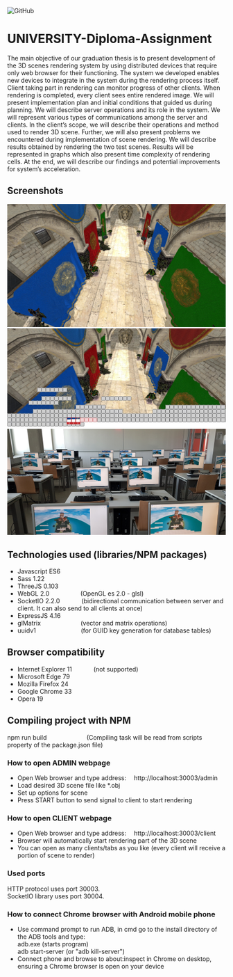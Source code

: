 <!-- Tags (https://shields.io/) -->
![GitHub](https://img.shields.io/github/license/lukaprijatelj/UNIVERSITY-Diploma-Assignment)

# UNIVERSITY-Diploma-Assignment
The main objective of our graduation thesis is to present development of the 3D scenes rendering system by using distributed devices that require only web browser for their functioning. The system we developed enables new devices to integrate in the system during the rendering process itself. Client taking part in rendering can monitor progress of other clients. When rendering is completed, every client sees entire rendered image. We will present implementation plan and initial conditions that guided us during planning. We will describe server operations and its role in the system. We will represent various types of communications among the server and clients. In the client’s scope, we will describe their operations and method used to render 3D scene. Further, we will also present problems we encountered during implementation of scene rendering. We will describe results obtained by rendering the two test scenes. Results will be represented in graphs which also present time complexity of rendering cells. At the end, we will describe our findings and potential improvements for system’s acceleration.

## Screenshots
<!--  ![alt tag](https://raw.githubusercontent.com/lukaprijatelj/UNIVERSITY-Diploma-Assignment/master/images/Screenshot_1.jpg) -->
<!--  ![alt tag](https://raw.githubusercontent.com/lukaprijatelj/UNIVERSITY-Diploma-Assignment/master/images/All.jpg) -->
![alt tag](https://raw.githubusercontent.com/lukaprijatelj/UNIVERSITY-Diploma-Assignment/master/images/rendered-image-castle.jpg)
![alt tag](https://raw.githubusercontent.com/lukaprijatelj/UNIVERSITY-Diploma-Assignment/master/images/partially-rendered.jpg)
![alt tag](https://raw.githubusercontent.com/lukaprijatelj/UNIVERSITY-Diploma-Assignment/master/images/30-clients-rendering.jpg)

## Technologies used (libraries/NPM packages)
- Javascript ES6
- Sass 1.22
- ThreeJS 0.103
- WebGL 2.0 	                 &emsp;&emsp;&emsp;&emsp;&nbsp;&nbsp; (OpenGL es 2.0 - glsl)
- SocketIO 2.2.0 			         &emsp;&emsp;&emsp; (bidirectional communication between server and client. It can also send to all clients at once)
- ExpressJS 4.16
- glMatrix 				             &emsp;&emsp;&emsp;&emsp;&emsp;&emsp; (vector and matrix operations)
- uuidv1 				               &emsp;&emsp;&emsp;&emsp;&emsp;&emsp;&nbsp;&nbsp;&nbsp; (for GUID key generation for database tables)

## Browser compatibility
- Internet Explorer 11 			   &emsp;&emsp;&emsp; (not supported)
- Microsoft Edge 79
- Mozilla Firefox 24
- Google Chrome 33
- Opera 19

## Compiling project with NPM
npm run build				           &emsp;&emsp;&emsp;&emsp;&emsp;&emsp; (Compiling task will be read from scripts property of the package.json file)

### How to open ADMIN webpage
- Open Web browser and type address:&emsp;   http://localhost:30003/admin
- Load desired 3D scene file like &#42;.obj
- Set up options for scene
- Press START button to send signal to client to start rendering

### How to open CLIENT webpage
- Open Web browser and type address:&emsp;    http://localhost:30003/client
- Browser will automatically start rendering part of the 3D scene
- You can open as many clients/tabs as you like (every client will receive a portion of scene to render)

### Used ports
HTTP protocol uses port 30003. <br />
SocketIO library uses port 30004.

### How to connect Chrome browser with Android mobile phone
- Use command prompt to run ADB, in cmd go to the install directory of the ADB tools and type: <br />
  adb.exe				(starts program) <br />
  adb start-server 			(or "adb kill-server") <br />
- Connect phone and browse to about:inspect in Chrome on desktop, ensuring a Chrome browser is open on your device
